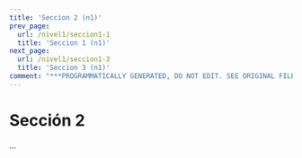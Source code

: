```yaml
---
title: 'Seccion 2 (n1)'
prev_page:
  url: /nivel1/seccion1-1
  title: 'Seccion 1 (n1)'
next_page:
  url: /nivel1/seccion1-3
  title: 'Seccion 3 (n1)'
comment: "***PROGRAMMATICALLY GENERATED, DO NOT EDIT. SEE ORIGINAL FILES IN /content***"
---
```

# Sección 2

...